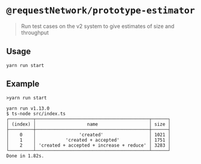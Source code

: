 # `@requestNetwork/prototype-estimator`

> Run test cases on the v2 system to give estimates of size and throughput

## Usage

`yarn run start`

## Example

`>yarn run start`

```
yarn run v1.13.0
$ ts-node src/index.ts
┌─────────┬──────────────────────────────────────────┬──────┐
│ (index) │                   name                   │ size │
├─────────┼──────────────────────────────────────────┼──────┤
│    0    │                'created'                 │ 1021 │
│    1    │           'created + accepted'           │ 1751 │
│    2    │ 'created + accepted + increase + reduce' │ 3283 │
└─────────┴──────────────────────────────────────────┴──────┘
Done in 1.82s.
```
